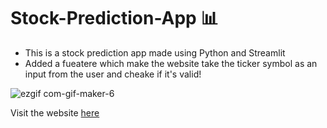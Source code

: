 # Stock-Prediction-App 📊

+ This is a stock prediction app made using Python and Streamlit  
+ Added a fueatere which make the website take the ticker symbol as an input from the user and cheake if it's valid!   
  
![ezgif com-gif-maker-6](https://user-images.githubusercontent.com/79986157/181390883-ebca8114-9e98-462f-8620-1457a583d345.gif)
  
Visit the website  [here](https://lujainsaad-stock-prediction-app-myapp-ni23zg.streamlitapp.com)
